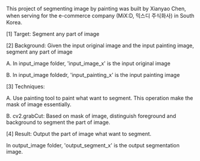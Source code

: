 This project of segmenting image by painting was built by Xianyao Chen, when serving for the e-commerce company (MiX:D, 믹스디 주식화사) in South Korea.

[1] Target: Segment any part of image 

[2] Background: Given the input original image and the input painting image, segment any part of image

A. In input_image folder, 'input_image_x' is the input original image

B. In input_image foldedr, 'input_painting_x' is the input painting image

[3] Techniques:

A. Use painting tool to paint what want to segment. This operation make the mask of image essentially. 

B. cv2.grabCut: Based on mask of image, distinguish foreground and background to segment the part of image.

[4] Result: Output the part of image what want to segment.

In output_image folder, 'output_segment_x' is the output segmentation image.
